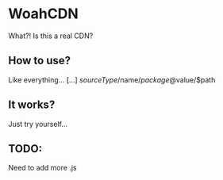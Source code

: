 # WoahCDN
What?! Is this a real CDN?

## How to use?
Like everything...
[...] $sourceType/$name/$package@$value/$path

## It works?
Just try yourself...

## TODO:
Need to add more .js
